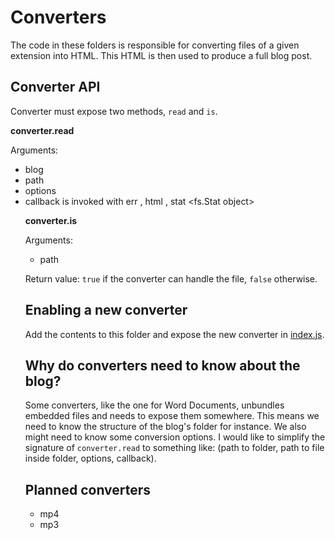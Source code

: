 # Converters

The code in these folders is responsible for converting files of a given extension into HTML. This HTML is then used to produce a full blog post. 

## Converter API

Converter must expose two methods, ```read``` and ```is```. 

**converter.read**

Arguments:
- blog <object>
- path <string>
- options <object>
- callback <function>
  is invoked with err <null or Error>, html <string>, stat <fs.Stat object>

**converter.is**

Arguments:
- path <string>

Return value: ```true``` if the converter can handle the file, ```false``` otherwise.

## Enabling a new converter

Add the contents to this folder and expose the new converter in [index.js](./index.js).

## Why do converters need to know about the blog?

Some converters, like the one for Word Documents, unbundles embedded files and needs to expose them somewhere. This means we need to know the structure of the blog's folder for instance. We also might need to know some conversion options. I would like to simplify the signature of ```converter.read``` to something like: (path to folder, path to file inside folder, options, callback).

## Planned converters

- mp4
- mp3
